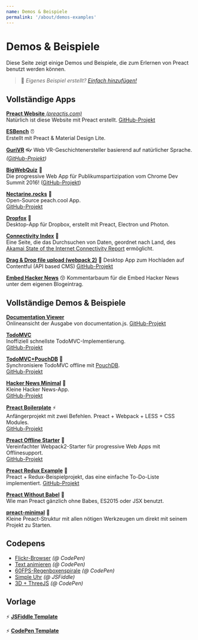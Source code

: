 ```yaml
---
name: Demos & Beispiele
permalink: '/about/demos-examples'
---
```


# Demos & Beispiele

Diese Seite zeigt einige Demos und Beispiele, die zum Erlernen von Preact benutzt werden können.

> :information_desk_person: _Eigenes Beispiel erstellt?
> [Einfach hinzufügen!](https://github.com/developit/preact-www/blob/master/content/about/demos-examples.md)_


## Vollständige Apps

[**Preact Website** _(preactjs.com)_](https://preactjs.com)  
Natürlich ist diese Website mit Preact erstellt.
[GitHub-Projekt](https://github.com/developit/preact-www)

**[ESBench](http://esbench.com)** :alarm_clock:  
Erstellt mit Preact & Material Design Lite.

[**GuriVR**](https://gurivr.com) :eyeglasses:
Web VR-Geschichtenersteller basierend auf natürlicher Sprache.
_([GitHub-Projekt](https://github.com/opennewslabs/guri-vr))_

[**BigWebQuiz**](https://bigwebquiz.com) :game_die:  
Die progressive Web App für Publikumspartizipation vom Chrome Dev Summit 2016!
([GitHub-Projekt](https://github.com/jakearchibald/big-web-quiz))

**[Nectarine.rocks](http://nectarine.rocks)** :peach:  
Open-Source peach.cool App.  
[GitHub-Projekt](https://github.com/developit/nectarine)

**[Dropfox](https://github.com/developit/dropfox)** :wolf:  
Desktop-App für Dropbox, erstellt mit Preact, Electron und Photon.

**[Connectivity Index](https://cindex.co)** :iphone:  
Eine Seite, die das Durchsuchen von Daten, geordnet nach Land, des [Akamai State of the Internet Connectivity Report](https://content.akamai.com/PG7010-Q2-2016-SOTI-Connectivity-Report.html) ermöglicht.

**[Drag & Drop file upload (webpack 2)](https://contentful-labs.github.io/file-upload-example/)** :rocket:
Desktop App zum Hochladen auf Contentful (API based CMS)
[GitHub-Projekt](https://github.com/contentful-labs/file-upload-example)

**[Embed Hacker News](https://github.com/TXTPEN/hn)** :kissing_closed_eyes:
Kommentarbaum für die Embed Hacker News unter dem eigenen Blogeintrag.

## Vollständige Demos & Beispiele

**[Documentation Viewer](https://documentation-viewer.firebaseapp.com)**  
Onlineansicht der Ausgabe von documentation.js.
[GitHub-Projekt](https://github.com/developit/documentation-viewer)

**[TodoMVC](http://developit.github.io/preact-todomvc/)**  
Inoffiziell schnellste TodoMVC-Implementierung.  
[GitHub-Projekt](https://github.com/developit/preact-todomvc)

**[TodoMVC+PouchDB](http://katopz.github.io/preact-todomvc-pouchdb/)** :floppy_disk:  
Synchronisiere TodoMVC offline mit [PouchDB](https://pouchdb.com/).  
[GitHub-Projekt](https://github.com/katopz/preact-todomvc-pouchdb)

**[Hacker News Minimal](https://developit.github.io/hn_minimal/)** :newspaper:  
Kleine Hacker News-App.  
[GitHub-Projekt](https://github.com/developit/hn_minimal)

**[Preact Boilerplate](https://preact-boilerplate.surge.sh)** :zap:  
Anfängerprojekt mit zwei Befehlen. Preact + Webpack + LESS + CSS Modules.  
[GitHub-Projekt](https://github.com/developit/preact-boilerplate)

**[Preact Offline Starter](https://preact-starter.now.sh)** :100:  
Vereinfachter Webpack2-Starter für progressive Web Apps mit Offlinesupport.  
[GitHub-Projekt](https://github.com/lukeed/preact-starter)

**[Preact Redux Example](https://preact-redux-example.surge.sh)** :repeat:  
Preact + Redux-Beispielprojekt, das eine einfache To-Do-Liste implementiert.
[GitHub-Projekt](https://github.com/developit/preact-redux-example)

**[Preact Without Babel](https://github.com/developit/preact-without-babel)** :horse:  
Wie man Preact gänzlich ohne Babes, ES2015 oder JSX benutzt.

**[preact-minimal](https://github.com/aganglada/preact-minimal)** :rocket:  
Kleine Preact-Struktur mit allen nötigen Werkzeugen um direkt mit seinem Projekt zu Starten.


## Codepens

- [Flickr-Browser](http://codepen.io/developit/full/VvMZwK/) _(@ CodePen)_
- [Text animieren](http://codepen.io/developit/full/LpNOdm/) _(@ CodePen)_
- [60FPS-Regenboxenspirale](http://codepen.io/developit/full/xGoagz/) _(@ CodePen)_
- [Simple Uhr](http://jsfiddle.net/developit/u9m5x0L7/embedded/result,js/) _(@ JSFiddle)_
- [3D + ThreeJS](http://codepen.io/developit/pen/PPMNjd?editors=0010) _(@ CodePen)_

## Vorlage

:zap: [**JSFiddle Template**](https://jsfiddle.net/developit/rs6zrh5f/embedded/result/)

:zap: [**CodePen Template**](http://codepen.io/developit/pen/pgaROe?editors=0010)

